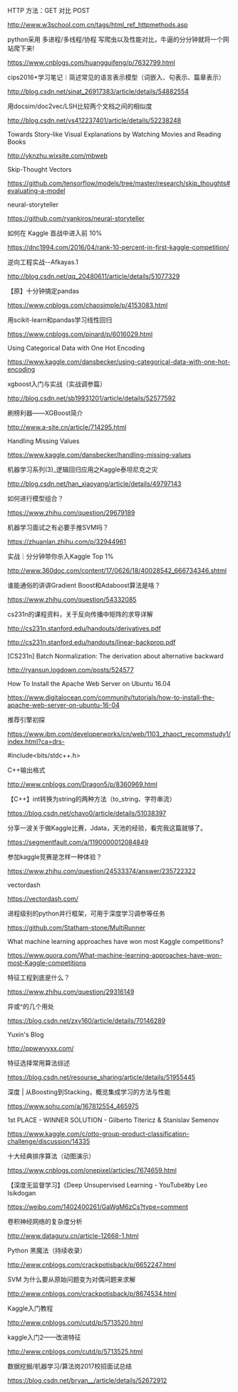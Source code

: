 HTTP 方法：GET 对比 POST

http://www.w3school.com.cn/tags/html_ref_httpmethods.asp

python采用 多进程/多线程/协程 写爬虫以及性能对比，牛逼的分分钟就将一个网站爬下来! 

https://www.cnblogs.com/huangguifeng/p/7632799.html

cips2016+学习笔记︱简述常见的语言表示模型（词嵌入、句表示、篇章表示）

http://blog.csdn.net/sinat_26917383/article/details/54882554

用docsim/doc2vec/LSH比较两个文档之间的相似度

http://blog.csdn.net/vs412237401/article/details/52238248

Towards Story-like Visual Explanations by Watching Movies and Reading Books

http://yknzhu.wixsite.com/mbweb

Skip-Thought Vectors

https://github.com/tensorflow/models/tree/master/research/skip_thoughts#evaluating-a-model

neural-storyteller

https://github.com/ryankiros/neural-storyteller

如何在 Kaggle 首战中进入前 10% 

https://dnc1994.com/2016/04/rank-10-percent-in-first-kaggle-competition/

逆向工程实战--Afkayas.1 

http://blog.csdn.net/qq_20480611/article/details/51077329

【原】十分钟搞定pandas

https://www.cnblogs.com/chaosimple/p/4153083.html

用scikit-learn和pandas学习线性回归

https://www.cnblogs.com/pinard/p/6016029.html

Using Categorical Data with One Hot Encoding

https://www.kaggle.com/dansbecker/using-categorical-data-with-one-hot-encoding

xgboost入门与实战（实战调参篇） 

http://blog.csdn.net/sb19931201/article/details/52577592


刷榜利器——XGBoost简介

http://www.a-site.cn/article/714295.html

Handling Missing Values

https://www.kaggle.com/dansbecker/handling-missing-values

机器学习系列(3)_逻辑回归应用之Kaggle泰坦尼克之灾 

http://blog.csdn.net/han_xiaoyang/article/details/49797143

如何进行模型组合？

https://www.zhihu.com/question/29679189

机器学习面试之有必要手推SVM吗？

https://zhuanlan.zhihu.com/p/32944961

实战｜分分钟带你杀入Kaggle Top 1%

http://www.360doc.com/content/17/0626/18/40028542_666734346.shtml

谁能通俗的讲讲Gradient Boost和Adaboost算法是啥？

https://www.zhihu.com/question/54332085

cs231n的课程资料，关于反向传播中矩阵的求导详解

http://cs231n.stanford.edu/handouts/derivatives.pdf

http://cs231n.stanford.edu/handouts/linear-backprop.pdf

[CS231n] Batch Normalization: The derivation about alternative backward 

http://ryansun.logdown.com/posts/524577

How To Install the Apache Web Server on Ubuntu 16.04 

https://www.digitalocean.com/community/tutorials/how-to-install-the-apache-web-server-on-ubuntu-16-04

推荐引擎初探

https://www.ibm.com/developerworks/cn/web/1103_zhaoct_recommstudy1/index.html?ca=drs-

#include<bits/stdc++.h>

C++输出格式

http://www.cnblogs.com/Dragon5/p/8360969.html

【C++】int转换为string的两种方法（to_string、字符串流）

https://blog.csdn.net/chavo0/article/details/51038397

分享一波关于做Kaggle比赛，Jdata，天池的经验，看完我这篇就够了。

https://segmentfault.com/a/1190000012084849

参加kaggle竞赛是怎样一种体验？

https://www.zhihu.com/question/24533374/answer/235722322

vectordash

https://vectordash.com/

进程级别的python并行框架，可用于深度学习调参等任务

https://github.com/Statham-stone/MultiRunner

What machine learning approaches have won most Kaggle competitions?

https://www.quora.com/What-machine-learning-approaches-have-won-most-Kaggle-competitions

特征工程到底是什么？

https://www.zhihu.com/question/29316149

异或^的几个用处 

https://blog.csdn.net/zxy160/article/details/70146289

Yuxin's Blog

http://ppwwyyxx.com/

特征选择常用算法综述

https://blog.csdn.net/resourse_sharing/article/details/51955445

深度 | 从Boosting到Stacking，概览集成学习的方法与性能 

https://www.sohu.com/a/167812554_465975

1st PLACE - WINNER SOLUTION - Gilberto Titericz & Stanislav Semenov

https://www.kaggle.com/c/otto-group-product-classification-challenge/discussion/14335

十大经典排序算法（动图演示）

https://www.cnblogs.com/onepixel/articles/7674659.html

【深度无监督学习】《Deep Unsupervised Learning - YouTube》by Leo Isikdogan

https://weibo.com/1402400261/GaWgM6zCs?type=comment

卷积神经网络的复杂度分析

http://www.dataguru.cn/article-12668-1.html

Python 黑魔法（持续收录）

http://www.cnblogs.com/crackpotisback/p/6652247.html

SVM 为什么要从原始问题变为对偶问题来求解

http://www.cnblogs.com/crackpotisback/p/8674534.html

Kaggle入门教程

http://www.cnblogs.com/cutd/p/5713520.html

kaggle入门2——改进特征

http://www.cnblogs.com/cutd/p/5713525.html

数据挖掘/机器学习/算法岗2017校招面试总结

https://blog.csdn.net/bryan__/article/details/52672912
